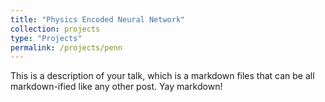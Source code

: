 ```yaml
---
title: "Physics Encoded Neural Network"
collection: projects
type: "Projects"
permalink: /projects/penn
---
```


This is a description of your talk, which is a markdown files that can be all markdown-ified like any other post. Yay markdown!
